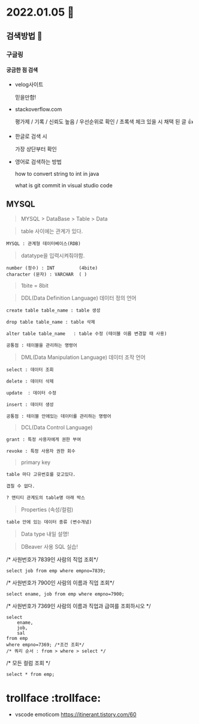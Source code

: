 # 2022.01.05 :speech_balloon:

## 검색방법 :eyes:
### 구글링
#### 궁금한 점 검색
- velog사이트

    믿을만함!
- stackoverflow.com

    평가제 / 기록 / 신뢰도 높음 / 우선순위로 확인 / 초록색 체크 있을 시 채택 된 글 :thumbsup:

- 한글로 검색 시

    가장 상단부터 확인

- 영어로 검색하는 방법

    how to convert string to int in java
    
    what is git commit in visual studio code

## MYSQL
> MYSQL > DataBase > Table > Data

> table 사이에는 관계가 있다.

    MYSQL : 관계형 데이터베이스(RDB)

> datatype을 입력시켜줘야함.

    number (정수) : INT         (4bite)
    character (문자) : VARCHAR  ( )


> 1bite = 8bit

> DDL(Data Definition Language) 데이터 정의 언어

    create table table_name : table 생성

    drop table table_name : table 삭제

    alter table table_name   : table 수정 (테이블 이름 변경할 때 사용)

    공통점 : 테이블을 관리하는 명령어

> DML(Data Manipulation Language) 데이터 조작 언어

    select : 데이터 조회

    delete : 데이터 삭제

    update  : 데이터 수정

    insert : 데이터 생성

    공통점 : 테이블 안에있는 데이터를 관리하는 명령어

> DCL(Data Control Language)

    grant : 특정 사용자에게 권한 부여

    revoke : 특정 사용자 권한 회수

> primary key

    table 마다 고유번호를 갖고있다.

    겹칠 수 없다.
    
    ? 앤티티 관계도의 table명 아래 박스

> Properties (속성/컬럼)

    table 안에 있는 데이터 종류 (변수개념)

> Data type 내일 설명!


> DBeaver 사용 SQL 실습!

/* 사원번호가 7839인 사람의 직업 조회*/

    select job from emp where empno=7839;

/* 사원번호가 7900인 사람의 이름과 직업 조회*/

    select ename, job from emp where empno=7900;

/* 사원번호가 7369인 사람의 이름과 직업과 급여를 조회하시오 */

    select
	    ename, 
	    job, 
	    sal 
    from emp 
    where empno=7369; /*조건 조회*/
    /* 쿼리 순서 : from > where > select */

/* 모든 컬럼 조회 */

    select * from emp;

# trollface :trollface:

* vscode emoticom
https://itinerant.tistory.com/60